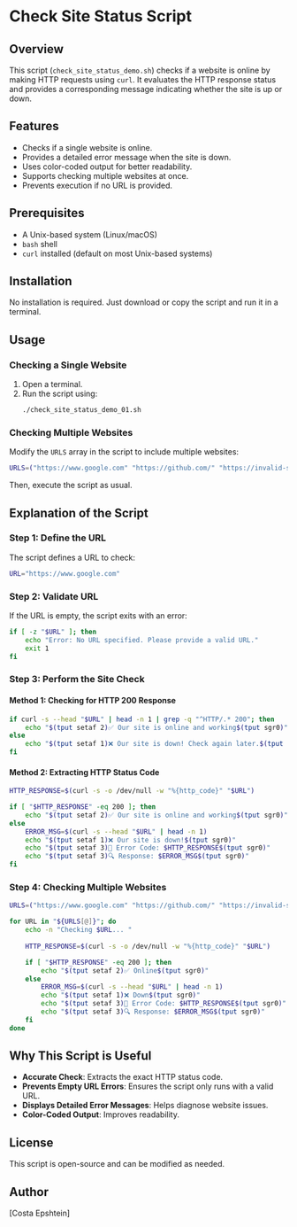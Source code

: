 # Check Site Status Script

## Overview
This script (`check_site_status_demo.sh`) checks if a website is online by making HTTP requests using `curl`. It evaluates the HTTP response status and provides a corresponding message indicating whether the site is up or down.

## Features
- Checks if a single website is online.
- Provides a detailed error message when the site is down.
- Uses color-coded output for better readability.
- Supports checking multiple websites at once.
- Prevents execution if no URL is provided.

## Prerequisites
- A Unix-based system (Linux/macOS)
- `bash` shell
- `curl` installed (default on most Unix-based systems)

## Installation
No installation is required. Just download or copy the script and run it in a terminal.

## Usage
### Checking a Single Website
1. Open a terminal.
2. Run the script using:
   ```bash
   ./check_site_status_demo_01.sh
   ```

### Checking Multiple Websites
Modify the `URLS` array in the script to include multiple websites:
```bash
URLS=("https://www.google.com" "https://github.com/" "https://invalid-site.com")
```
Then, execute the script as usual.

## Explanation of the Script
### Step 1: Define the URL
The script defines a URL to check:
```bash
URL="https://www.google.com"
```

### Step 2: Validate URL
If the URL is empty, the script exits with an error:
```bash
if [ -z "$URL" ]; then
    echo "Error: No URL specified. Please provide a valid URL."
    exit 1
fi
```

### Step 3: Perform the Site Check
#### Method 1: Checking for HTTP 200 Response
```bash
if curl -s --head "$URL" | head -n 1 | grep -q "^HTTP/.* 200"; then
    echo "$(tput setaf 2)✅ Our site is online and working$(tput sgr0)"
else
    echo "$(tput setaf 1)❌ Our site is down! Check again later.$(tput sgr0)"
fi
```
#### Method 2: Extracting HTTP Status Code
```bash
HTTP_RESPONSE=$(curl -s -o /dev/null -w "%{http_code}" "$URL")

if [ "$HTTP_RESPONSE" -eq 200 ]; then
    echo "$(tput setaf 2)✅ Our site is online and working$(tput sgr0)"
else
    ERROR_MSG=$(curl -s --head "$URL" | head -n 1)
    echo "$(tput setaf 1)❌ Our site is down!$(tput sgr0)"
    echo "$(tput setaf 3)🔴 Error Code: $HTTP_RESPONSE$(tput sgr0)"
    echo "$(tput setaf 3)🔍 Response: $ERROR_MSG$(tput sgr0)"
fi
```

### Step 4: Checking Multiple Websites
```bash
URLS=("https://www.google.com" "https://github.com/" "https://invalid-site.com")

for URL in "${URLS[@]}"; do
    echo -n "Checking $URL... "
    
    HTTP_RESPONSE=$(curl -s -o /dev/null -w "%{http_code}" "$URL")

    if [ "$HTTP_RESPONSE" -eq 200 ]; then
        echo "$(tput setaf 2)✅ Online$(tput sgr0)"
    else
        ERROR_MSG=$(curl -s --head "$URL" | head -n 1)
        echo "$(tput setaf 1)❌ Down$(tput sgr0)"
        echo "$(tput setaf 3)🔴 Error Code: $HTTP_RESPONSE$(tput sgr0)"
        echo "$(tput setaf 3)🔍 Response: $ERROR_MSG$(tput sgr0)"
    fi
done
```

## Why This Script is Useful
- **Accurate Check**: Extracts the exact HTTP status code.
- **Prevents Empty URL Errors**: Ensures the script only runs with a valid URL.
- **Displays Detailed Error Messages**: Helps diagnose website issues.
- **Color-Coded Output**: Improves readability.

## License
This script is open-source and can be modified as needed.

## Author
[Costa Epshtein]

